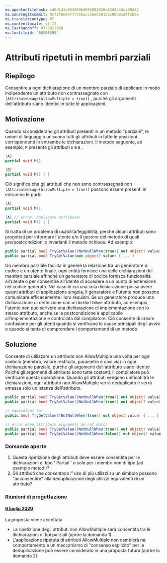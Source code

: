 ```yaml
---
ms.openlocfilehash: c40d143a933969b80f8902938a6243c33ca09432
ms.sourcegitcommit: 9cf2f666477775bacc56ed5915bc00081d4fcb8e
ms.translationtype: MT
ms.contentlocale: it-IT
ms.lasthandoff: 07/09/2020
ms.locfileid: "86208395"
---
```

# <a name="repeated-attributes-in-partial-members"></a>Attributi ripetuti in membri parziali

## <a name="summary"></a>Riepilogo

Consentire a ogni dichiarazione di un membro parziale di applicare in modo indipendente un attributo non contrassegnato con `[AttributeUsage(AllowMultiple = true)]` , purché gli argomenti dell'attributo siano identici in tutte le applicazioni.

## <a name="motivation"></a>Motivazione

Quando si considerano gli attributi presenti in un metodo "parziale", le unioni di linguaggio uniscono tutti gli attributi in tutte le posizioni corrispondenti in entrambe le dichiarazioni. Il metodo seguente, ad esempio, `M` presenta gli attributi `A` e `B` .

```cs
[A]
partial void M();

[B]
partial void M() { }
```

Ciò significa che gli attributi che non sono contrassegnati non `[AttributeUsage(AllowMultiple = true)]` possono essere presenti in entrambe le parti:

```cs
[A]
partial void M();

[A] // error: duplicate attribute!
partial void M() { }
```

Si tratta di un problema di usabilità/leggibilità, perché alcuni attributi sono progettati per informare l'utente e/o il gestore del metodo di quali pre/postcondizioni o invarianti il metodo richiede. Ad esempio:

```cs
public partial bool TryGetValue([NotNullWhen(true)] out object? value);
public partial bool TryGetValue(out object? value) { ... }
```

Un membro parziale facilita in genere la relazione tra un generatore di codice e un utente finale. ogni entità fornisce una delle dichiarazioni del membro parziale affinché un generatore di codice fornisca funzionalità all'utente o per consentire all'utente di accedere a un punto di estensione nel codice generato. Nel caso in cui una sola dichiarazione possa avere questi attributi di applicazione singola, il generatore e l'utente non possono comunicare efficacemente i loro requisiti. Se un generatore produce una dichiarazione di definizione con un `NotNullWhen` attributo, ad esempio, l'utente non può scrivere una dichiarazione di implementazione con lo stesso attributo, anche se la postcondizione è applicabile all'implementazione e controllata dal compilatore. Ciò consente di creare confusione per gli utenti quando si verificano le cause principali degli avvisi o quando si tenta di comprendere i comportamenti di un metodo.

## <a name="solution"></a>Soluzione

Consente di utilizzare un attributo non AllowMultiple una volta per ogni simbolo (membro, valore restituito, parametro e così via) in ogni dichiarazione parziale, purché gli argomenti dell'attributo siano identici. Poiché gli argomenti di attributo sono tutte costanti, il compilatore può verificare questa operazione. Quando gli attributi vengono unificati tra le dichiarazioni, ogni attributo non AllowMultiple verrà deduplicato e verrà emessa solo un'istanza dell'attributo.

```cs
public partial bool TryGetValue([NotNullWhen(true)] out object? value);
public partial bool TryGetValue([NotNullWhen(true)] out object? value) { ... } // ok

// equivalent to:
public bool TryGetValue([NotNullWhen(true)] out object value) { ... }

// error when attribute arguments do not match
public partial bool TryGetValue([NotNullWhen(true)] out object? value);
public partial bool TryGetValue([NotNullWhen(false)] out object? value) { ... } // error
```

### <a name="open-questions"></a>Domande aperte

1. Questa ripetizione degli attributi deve essere consentita per le dichiarazioni di tipo ' Partial ' o solo per i membri non di tipo (ad esempio metodi)?
2. Gli attributi che *consentono l'* uso di più utilizzi su un simbolo possono "acconsentire" alla deduplicazione degli utilizzi equivalenti di un attributo?

### <a name="design-meetings"></a>Riunioni di progettazione
#### <a name="6th-july-2020"></a>[6 luglio 2020](/meetings/2020/LDM-2020-07-06.md#repeated-attributes-on-partial-members)
La proposta viene accettata.
  - La ripetizione degli attributi non AllowMultiple sarà consentita tra le dichiarazioni di tipi parziali (aprire la domanda 1).
  - L'applicazione ripetuta di attributi AllowMultiple non cambierà nel comportamento e un meccanismo di "consenso esplicito" per la deduplicazione può essere considerato in una proposta futura (aprire la domanda 2).
